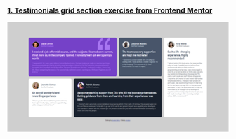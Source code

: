 ### [1. Testimonials grid section exercise from Frontend Mentor ](https://jmnahan.github.io/testimonials-grid-section/)

![Screenshot](./testimonials-grid.png)